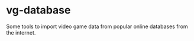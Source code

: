 # vg-database
Some tools to import video game data from popular online databases from the internet.

